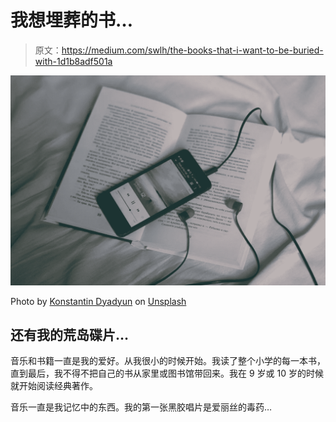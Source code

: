 # 我想埋葬的书…

> 原文：<https://medium.com/swlh/the-books-that-i-want-to-be-buried-with-1d1b8adf501a>

![](img/547dc5bee83bca775cccc605420561f6.png)

Photo by [Konstantin Dyadyun](https://unsplash.com/@kostyadyadyun?utm_source=unsplash&utm_medium=referral&utm_content=creditCopyText) on [Unsplash](https://unsplash.com/search/photos/music-and-books?utm_source=unsplash&utm_medium=referral&utm_content=creditCopyText)

## 还有我的荒岛碟片…

音乐和书籍一直是我的爱好。从我很小的时候开始。我读了整个小学的每一本书，直到最后，我不得不把自己的书从家里或图书馆带回来。我在 9 岁或 10 岁的时候就开始阅读经典著作。

音乐一直是我记忆中的东西。我的第一张黑胶唱片是爱丽丝的毒药…